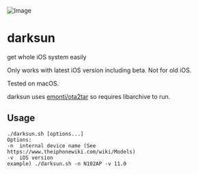 ![Image](https://farm5.staticflickr.com/4212/35116006470_677981dc18_b.jpg)

# darksun

get whole iOS system easily

Only works with latest iOS version including beta. Not for old iOS.

Tested on macOS.

darksun uses [emonti/ota2tar](https://github.com/emonti/ota2tar) so requires libarchive to run.

## Usage

	./darksun.sh [options...]
	Options:
	-n	internal device name (See https://www.theiphonewiki.com/wiki/Models)
	-v	iOS version
	example) ./darksun.sh -n N102AP -v 11.0
